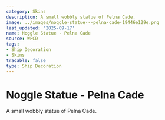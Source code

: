 ```yaml
---
category: Skins
description: A small wobbly statue of Pelna Cade.
image: ../images/noggle-statue---pelna-cade-19446e129e.png
last_updated: '2025-09-17'
name: Noggle Statue - Pelna Cade
source: WFCD
tags:
- Ship Decoration
- Skins
tradable: false
type: Ship Decoration
---
```


# Noggle Statue - Pelna Cade

A small wobbly statue of Pelna Cade.

